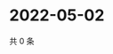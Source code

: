 # 2022-05-02

共 0 条

<!-- BEGIN WEIBO -->
<!-- 最后更新时间 Mon May 02 2022 03:13:15 GMT+0800 (China Standard Time) -->

<!-- END WEIBO -->
